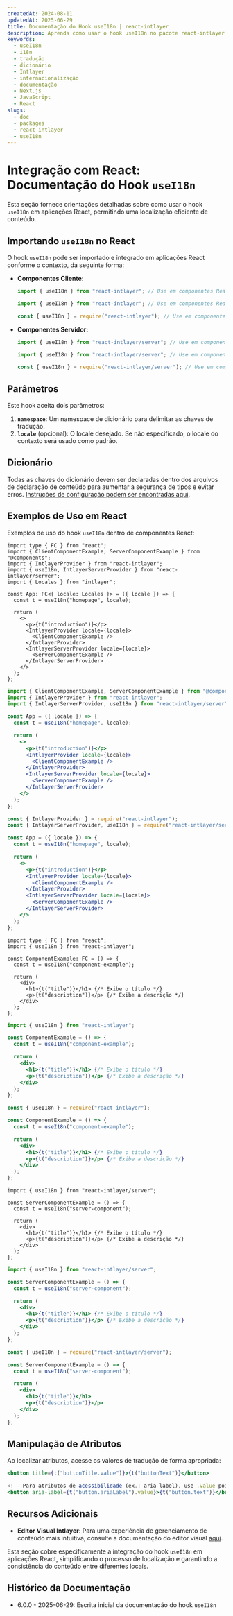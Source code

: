 ```yaml
---
createdAt: 2024-08-11
updatedAt: 2025-06-29
title: Documentação do Hook useI18n | react-intlayer
description: Aprenda como usar o hook useI18n no pacote react-intlayer
keywords:
  - useI18n
  - i18n
  - tradução
  - dicionário
  - Intlayer
  - internacionalização
  - documentação
  - Next.js
  - JavaScript
  - React
slugs:
  - doc
  - packages
  - react-intlayer
  - useI18n
---
```


# Integração com React: Documentação do Hook `useI18n`

Esta seção fornece orientações detalhadas sobre como usar o hook `useI18n` em aplicações React, permitindo uma localização eficiente de conteúdo.

## Importando `useI18n` no React

O hook `useI18n` pode ser importado e integrado em aplicações React conforme o contexto, da seguinte forma:

- **Componentes Cliente:**

  ```typescript codeFormat="typescript"
  import { useI18n } from "react-intlayer"; // Use em componentes React do lado do cliente
  ```

  ```javascript codeFormat="esm"
  import { useI18n } from "react-intlayer"; // Use em componentes React do lado do cliente
  ```

  ```javascript codeFormat="commonjs"
  const { useI18n } = require("react-intlayer"); // Use em componentes React do lado do cliente
  ```

- **Componentes Servidor:**

  ```typescript codeFormat="commonjs"
  import { useI18n } from "react-intlayer/server"; // Use em componentes React do lado do servidor
  ```

  ```javascript codeFormat="esm"
  import { useI18n } from "react-intlayer/server"; // Use em componentes React do lado do servidor
  ```

  ```javascript codeFormat="commonjs"
  const { useI18n } = require("react-intlayer/server"); // Use em componentes React do lado do servidor
  ```

## Parâmetros

Este hook aceita dois parâmetros:

1. **`namespace`**: Um namespace de dicionário para delimitar as chaves de tradução.
2. **`locale`** (opcional): O locale desejado. Se não especificado, o locale do contexto será usado como padrão.

## Dicionário

Todas as chaves do dicionário devem ser declaradas dentro dos arquivos de declaração de conteúdo para aumentar a segurança de tipos e evitar erros. [Instruções de configuração podem ser encontradas aqui](https://github.com/aymericzip/intlayer/blob/main/docs/docs/pt/dictionary/get_started.md).

## Exemplos de Uso em React

Exemplos de uso do hook `useI18n` dentro de componentes React:

```tsx fileName="src/App.tsx" codeFormat="typescript"
import type { FC } from "react";
import { ClientComponentExample, ServerComponentExample } from "@components";
import { IntlayerProvider } from "react-intlayer";
import { useI18n, IntlayerServerProvider } from "react-intlayer/server";
import { Locales } from "intlayer";

const App: FC<{ locale: Locales }> = ({ locale }) => {
  const t = useI18n("homepage", locale);

  return (
    <>
      <p>{t("introduction")}</p>
      <IntlayerProvider locale={locale}>
        <ClientComponentExample />
      </IntlayerProvider>
      <IntlayerServerProvider locale={locale}>
        <ServerComponentExample />
      </IntlayerServerProvider>
    </>
  );
};
```

```jsx fileName="src/app.jsx" codeFormat="esm"
import { ClientComponentExample, ServerComponentExample } from "@components";
import { IntlayerProvider } from "react-intlayer";
import { IntlayerServerProvider, useI18n } from "react-intlayer/server";

const App = ({ locale }) => {
  const t = useI18n("homepage", locale);

  return (
    <>
      <p>{t("introduction")}</p>
      <IntlayerProvider locale={locale}>
        <ClientComponentExample />
      </IntlayerProvider>
      <IntlayerServerProvider locale={locale}>
        <ServerComponentExample />
      </IntlayerServerProvider>
    </>
  );
};
```

```jsx fileName="src/app.cjs" codeFormat="commonjs"
const { IntlayerProvider } = require("react-intlayer");
const { IntlayerServerProvider, useI18n } = require("react-intlayer/server");

const App = ({ locale }) => {
  const t = useI18n("homepage", locale);

  return (
    <>
      <p>{t("introduction")}</p>
      <IntlayerProvider locale={locale}>
        <ClientComponentExample />
      </IntlayerProvider>
      <IntlayerServerProvider locale={locale}>
        <ServerComponentExample />
      </IntlayerServerProvider>
    </>
  );
};
```

```tsx fileName="src/components/ComponentExample.tsx" codeFormat="typescript"
import type { FC } from "react";
import { useI18n } from "react-intlayer";

const ComponentExample: FC = () => {
  const t = useI18n("component-example");

  return (
    <div>
      <h1>{t("title")}</h1> {/* Exibe o título */}
      <p>{t("description")}</p> {/* Exibe a descrição */}
    </div>
  );
};
```

```jsx fileName="src/components/ComponentExample.jsx" codeFormat="esm"
import { useI18n } from "react-intlayer";

const ComponentExample = () => {
  const t = useI18n("component-example");

  return (
    <div>
      <h1>{t("title")}</h1> {/* Exibe o título */}
      <p>{t("description")}</p> {/* Exibe a descrição */}
    </div>
  );
};
```

```jsx fileName="src/components/ComponentExample.cjs" codeFormat="commonjs"
const { useI18n } = require("react-intlayer");

const ComponentExample = () => {
  const t = useI18n("component-example");

  return (
    <div>
      <h1>{t("title")}</h1> {/* Exibe o título */}
      <p>{t("description")}</p> {/* Exibe a descrição */}
    </div>
  );
};
```

```tsx fileName="src/components/ServerComponentExample.tsx" codeFormat="typescript"
import { useI18n } from "react-intlayer/server";

const ServerComponentExample = () => {
  const t = useI18n("server-component");

  return (
    <div>
      <h1>{t("title")}</h1> {/* Exibe o título */}
      <p>{t("description")}</p> {/* Exibe a descrição */}
    </div>
  );
};
```

```jsx fileName="src/components/ServerComponentExample.jsx" codeFormat="esm"
import { useI18n } from "react-intlayer/server";

const ServerComponentExample = () => {
  const t = useI18n("server-component");

  return (
    <div>
      <h1>{t("title")}</h1> {/* Exibe o título */}
      <p>{t("description")}</p> {/* Exibe a descrição */}
    </div>
  );
};
```

```jsx fileName="src/components/ServerComponentExample.cjs" codeFormat="commonjs"
const { useI18n } = require("react-intlayer/server");

const ServerComponentExample = () => {
  const t = useI18n("server-component");

  return (
    <div>
      <h1>{t("title")}</h1>
      <p>{t("description")}</p>
    </div>
  );
};
```

## Manipulação de Atributos

Ao localizar atributos, acesse os valores de tradução de forma apropriada:

```jsx
<button title={t("buttonTitle.value")}>{t("buttonText")}</button>

<!-- Para atributos de acessibilidade (ex.: aria-label), use .value pois são necessárias strings puras -->
<button aria-label={t("button.ariaLabel").value}>{t("button.text")}</button>
```

## Recursos Adicionais

- **Editor Visual Intlayer**: Para uma experiência de gerenciamento de conteúdo mais intuitiva, consulte a documentação do editor visual [aqui](https://github.com/aymericzip/intlayer/blob/main/docs/docs/pt/intlayer_visual_editor.md).

Esta seção cobre especificamente a integração do hook `useI18n` em aplicações React, simplificando o processo de localização e garantindo a consistência do conteúdo entre diferentes locais.

## Histórico da Documentação

- 6.0.0 - 2025-06-29: Escrita inicial da documentação do hook `useI18n`
